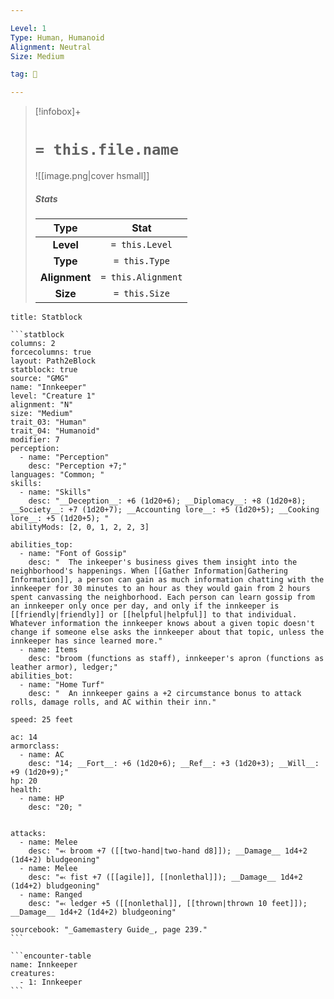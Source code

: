 ```yaml
---

Level: 1
Type: Human, Humanoid
Alignment: Neutral
Size: Medium

tag: 👹

---
```


> [!infobox]+
> #  `= this.file.name`
> ![[image.png|cover hsmall]]
> ##### Stats
> Type | Stat |
> :---:|:---:|
> **Level** | `= this.Level` |
> **Type** | `= this.Type` |
> **Alignment** | `= this.Alignment` |
> **Size** | `= this.Size` |



````ad-info
title: Statblock

```statblock
columns: 2
forcecolumns: true
layout: Path2eBlock
statblock: true
source: "GMG"
name: "Innkeeper"
level: "Creature 1"
alignment: "N"
size: "Medium"
trait_03: "Human"
trait_04: "Humanoid"
modifier: 7
perception:
  - name: "Perception"
    desc: "Perception +7;"
languages: "Common; "
skills:
  - name: "Skills"
    desc: "__Deception__: +6 (1d20+6); __Diplomacy__: +8 (1d20+8); __Society__: +7 (1d20+7); __Accounting lore__: +5 (1d20+5); __Cooking lore__: +5 (1d20+5); "
abilityMods: [2, 0, 1, 2, 2, 3]

abilities_top:
  - name: "Font of Gossip"
    desc: "  The inkeeper's business gives them insight into the neighborhood's happenings. When [[Gather Information|Gathering Information]], a person can gain as much information chatting with the innkeeper for 30 minutes to an hour as they would gain from 2 hours spent canvassing the neighborhood. Each person can learn gossip from an innkeeper only once per day, and only if the innkeeper is [[friendly|friendly]] or [[helpful|helpful]] to that individual. Whatever information the innkeeper knows about a given topic doesn't change if someone else asks the innkeeper about that topic, unless the innkeeper has since learned more."
  - name: Items
    desc: "broom (functions as staff), innkeeper's apron (functions as leather armor), ledger;"
abilities_bot:
  - name: "Home Turf"
    desc: "  An innkeeper gains a +2 circumstance bonus to attack rolls, damage rolls, and AC within their inn."

speed: 25 feet

ac: 14
armorclass:
  - name: AC
    desc: "14; __Fort__: +6 (1d20+6); __Ref__: +3 (1d20+3); __Will__: +9 (1d20+9);"
hp: 20
health:
  - name: HP
    desc: "20; "


attacks:
  - name: Melee
    desc: "⬻ broom +7 ([[two-hand|two-hand d8]]); __Damage__ 1d4+2 (1d4+2) bludgeoning"
  - name: Melee
    desc: "⬻ fist +7 ([[agile]], [[nonlethal]]); __Damage__ 1d4+2 (1d4+2) bludgeoning"
  - name: Ranged
    desc: "⬻ ledger +5 ([[nonlethal]], [[thrown|thrown 10 feet]]); __Damage__ 1d4+2 (1d4+2) bludgeoning"

sourcebook: "_Gamemastery Guide_, page 239."
```

```encounter-table
name: Innkeeper
creatures:
  - 1: Innkeeper
```

````


